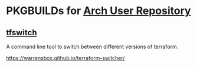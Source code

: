 # PKGBUILDs for [Arch User Repository](https://aur.archlinux.org)

## [tfswitch](https://aur.archlinux.org/packages/tfswitch/)

A command line tool to switch between different versions of terraform.

<https://warrensbox.github.io/terraform-switcher/>

